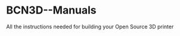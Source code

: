 BCN3D--Manuals
==============

All the instructions needed for building your Open Source 3D printer
